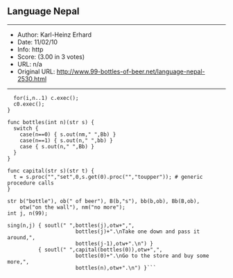 
## Language Nepal ##
---
- Author: Karl-Heinz Erhard
- Date: 11/02/10
- Info: http
- Score:  (3.00 in 3 votes)
- URL: n/a
- Original URL: http://www.99-bottles-of-beer.net/language-nepal-2530.html
---

```proc sing(int n; int :$ i; code c, c0) { # a user-defined control structure
  for(i,n..1) c.exec(); 
  c0.exec();
}

func bottles(int n)(str s) {
  switch {
    case(n==0) { s.out(nm," ",Bb) }
    case(n==1) { s.out(n," ",bb) }
    case { s.out(n," ",Bb) }
  }
}

func capital(str s)(str t) {
  t = s.proc("","set",0,s.get(0).proc("","toupper")); # generic procedure calls
}

str b("bottle"), ob(" of beer"), B(b,"s"), bb(b,ob), Bb(B,ob),
    otw("on the wall"), nm("no more");
int j, n(99);

sing(n,j) { soutl(" ",bottles(j),otw+",",
                      bottles(j)+".\nTake one down and pass it around,",
                      bottles(j-1),otw+".\n") }
          { soutl(" ",capital(bottles(0)),otw+",",
                      bottles(0)+".\nGo to the store and buy some more,",
                      bottles(n),otw+".\n") }```